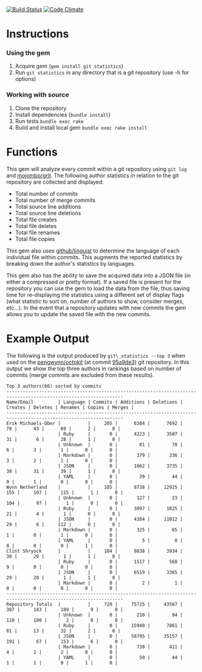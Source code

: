 [![Build Status](https://secure.travis-ci.org/kevinjalbert/git_statistics.png?branch=master)](http://travis-ci.org/kevinjalbert/git_statistics)
[![Code Climate](https://codeclimate.com/github/kevinjalbert/git_statistics.png)](https://codeclimate.com/github/kevinjalbert/git_statistics)

# Instructions

### Using the gem
1. Acquire gem (`gem install git_statistics`)
2. Run `git statistics` in any directory that is a git repository (use -h for options)

### Working with source
1. Clone the repository
2. Install dependencies (`bundle install`)
3. Run tests `bundle exec rake`
4. Build and install local gem `bundle exec rake install`

# Functions

This gem will analyze every commit within a git repository using `git log` and [mojombo/grit](https://github.com/mojombo/grit). The following author statistics in relation to the git repository are collected and displayed:

* Total number of commits
* Total number of merge commits
* Total source line additions
* Total source line deletions
* Total file creates
* Total file deletes
* Total file renames
* Total file copies

This gem also uses [github/linguist](https://github.com/github/linguist) to determine the language of each individual file within commits. This augments the reported statistics by breaking down the author's statistics by languages.

This gem also has the ability to save the acquired data into a JSON file (in either a compressed or pretty format). If a saved file is present for the repository you can use the gem to load the data from the file, thus saving time for re-displaying the statistics using a different set of display flags (what statistic to sort on, number of authors to show, consider merges, etc...). In the event that a repository updates with new commits the gem allows you to update the saved file with the new commits.

# Example Output
The following is the output produced by `git\_statistics --top 3` when used on the [pengwynn/octokit](https://github.com/pengwynn/octokit) (at commit [95a9de3](https://github.com/pengwynn/octokit/commit/95a9de325bee4ca03c9c1d61de2d643666c90037)) git repository. In this output we show the top three authors in rankings based on number of commits (merge commits are excluded from these results).

```
Top 3 authors(66) sorted by commits
-----------------------------------------------------------------------------------------------------------------
Name/Email         | Language | Commits | Additions | Deletions | Creates | Deletes | Renames | Copies | Merges |
-----------------------------------------------------------------------------------------------------------------
Erik Michaels-Ober |          |     205 |      6384 |      7692 |      78 |      43 |      69 |      2 |      0 |
                   | Ruby     |       0 |      4223 |      3507 |      31 |       6 |      28 |      1 |      0 |
                   | Unknown  |       0 |        81 |        70 |       6 |       3 |       1 |      0 |      0 |
                   | Markdown |       0 |       379 |       336 |       3 |       2 |       1 |      0 |      0 |
                   | JSON     |       0 |      1662 |      3735 |      38 |      31 |      39 |      1 |      0 |
                   | YAML     |       0 |        39 |        44 |       0 |       1 |       0 |      0 |      0 |
Wynn Netherland    |          |     185 |      8738 |     12925 |     155 |     107 |     115 |      1 |      0 |
                   | Unknown  |       0 |       127 |        23 |     104 |      97 |       1 |      0 |      0 |
                   | Ruby     |       0 |      3897 |      1825 |      21 |       4 |       1 |      0 |      0 |
                   | JSON     |       0 |      4384 |     11012 |      29 |       6 |     112 |      0 |      0 |
                   | Markdown |       0 |       325 |        65 |       1 |       0 |       1 |      0 |      0 |
                   | YAML     |       0 |         5 |         0 |       0 |       0 |       0 |      1 |      0 |
Clint Shryock      |          |     104 |      8038 |      3934 |      38 |      20 |       1 |      1 |      0 |
                   | Ruby     |       0 |      1517 |       568 |       9 |       0 |       0 |      0 |      0 |
                   | JSON     |       0 |      6519 |      3365 |      29 |      20 |       1 |      1 |      0 |
                   | Markdown |       0 |         2 |         1 |       0 |       0 |       0 |      0 |      0 |
-----------------------------------------------------------------------------------------------------------------
Repository Totals  |          |     720 |     75725 |     43567 |     387 |     183 |     189 |      9 |      0 |
                   | Unknown  |       0 |       210 |        94 |     110 |     100 |       2 |      0 |      0 |
                   | Ruby     |       0 |     15940 |      7861 |      81 |      13 |      32 |      2 |      0 |
                   | JSON     |       0 |     58795 |     35157 |     191 |      67 |     153 |      6 |      0 |
                   | Markdown |       0 |       730 |       411 |       4 |       2 |       2 |      0 |      0 |
                   | YAML     |       0 |        50 |        44 |       1 |       1 |       0 |      1 |      0 |
```

